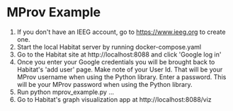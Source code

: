 # MProv Example

1. If you don't have an IEEG account, go to https://www.ieeg.org to create one.
1. Start the local Habitat server by running docker-compose.yaml
1. Go to the Habitat site at http://localhost:8088 and click 'Google log in'
1. Once you enter your Google credentials you will be brought back to Habitat's 'add user' page.
   Make note of your User Id. That will be your MProv username when using the Python library.
   Enter a password. This will be your MProv password when using the Python library.
1. Run python mprov_example.py ...
1. Go to Habitat's graph visualization app at http://localhost:8088/viz

